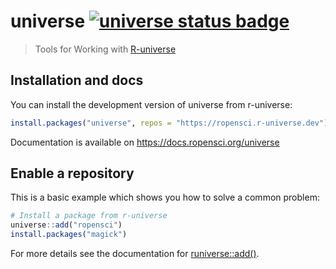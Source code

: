 # universe [![universe status badge](https://ropensci.r-universe.dev/badges/universe)](https://ropensci.r-universe.dev)


> Tools for Working with [R-universe](https://r-universe.dev)

## Installation and docs

You can install the development version of universe from r-universe:

``` r
install.packages("universe", repos = "https://ropensci.r-universe.dev")
```

Documentation is available on https://docs.ropensci.org/universe
 
## Enable a repository

This is a basic example which shows you how to solve a common problem:

``` r
# Install a package from r-universe
universe::add("ropensci")
install.packages("magick")
```

For more details see the documentation for [runiverse::add()](https://docs.ropensci.org/universe/reference/add.html).
